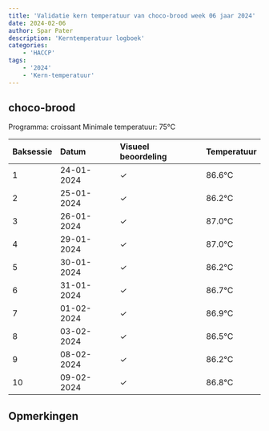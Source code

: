 ```yaml
---
title: 'Validatie kern temperatuur van choco-brood week 06 jaar 2024'
date: 2024-02-06
author: Spar Pater
description: 'Kerntemperatuur logboek'
categories:
    - 'HACCP'
tags:
    - '2024'
    - 'Kern-temperatuur'
---
```


## choco-brood

Programma: croissant
Minimale temperatuur: 75°C

| Baksessie | Datum | Visueel beoordeling | Temperatuur |
|:---|:---|:---|:---|
| 1 | 24-01-2024 | &check; | 86.6°C |
| 2 | 25-01-2024 | &check; | 86.2°C |
| 3 | 26-01-2024 | &check; | 87.0°C |
| 4 | 29-01-2024 | &check; | 87.0°C |
| 5 | 30-01-2024 | &check; | 86.2°C |
| 6 | 31-01-2024 | &check; | 86.7°C |
| 7 | 01-02-2024 | &check; | 86.9°C |
| 8 | 03-02-2024 | &check; | 86.5°C |
| 9 | 08-02-2024 | &check; | 86.2°C |
| 10 | 09-02-2024 | &check; | 86.8°C |

## Opmerkingen


